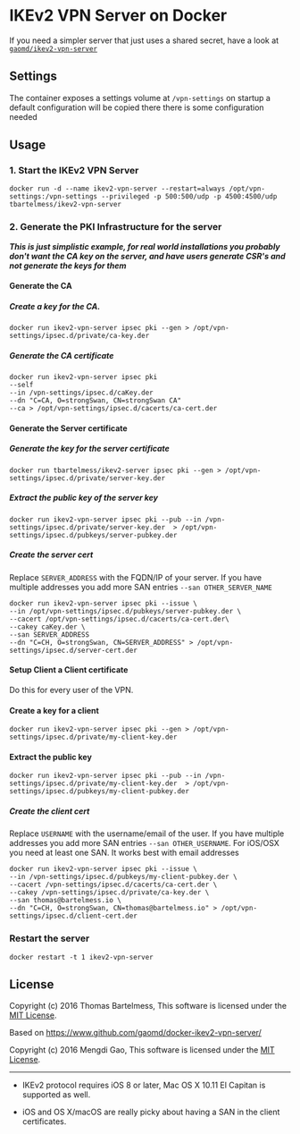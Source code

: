 # IKEv2 VPN Server on Docker

If you need a simpler server that just uses a shared secret, have a look at [`gaomd/ikev2-vpn-server`](https://registry.hub.docker.com/u/gaomd/ikev2-vpn-server/)

## Settings

The container exposes a settings volume at `/vpn-settings` on startup a default configuration will be copied there
there is some configuration needed 

## Usage

### 1. Start the IKEv2 VPN Server

`docker run -d --name ikev2-vpn-server --restart=always /opt/vpn-settings:/vpn-settings --privileged -p 500:500/udp -p 4500:4500/udp tbartelmess/ikev2-vpn-server`

### 2. Generate the PKI Infrastructure for the server

***This is just simplistic example, for real world installations you probably don't want the CA key on the server,
and have users generate CSR's and not generate the keys for them***

#### Generate the CA
##### Create a key for the CA.

`docker run ikev2-vpn-server ipsec pki --gen > /opt/vpn-settings/ipsec.d/private/ca-key.der`

##### Generate the CA certificate

```
docker run ikev2-vpn-server ipsec pki 
--self
--in /vpn-settings/ipsec.d/caKey.der
--dn "C=CA, O=strongSwan, CN=strongSwan CA"
--ca > /opt/vpn-settings/ipsec.d/cacerts/ca-cert.der
```
#### Generate the Server certificate 

##### Generate the key for the server certificate

`docker run tbartelmess/ikev2-server ipsec pki --gen > /opt/vpn-settings/ipsec.d/private/server-key.der`

##### Extract the public key of the server key


`docker run ikev2-vpn-server ipsec pki --pub --in /vpn-settings/ipsec.d/private/server-key.der  > /opt/vpn-settings/ipsec.d/pubkeys/server-pubkey.der`

##### Create the server cert

Replace `SERVER_ADDRESS` with the FQDN/IP of your server. If you have multiple addresses you add more SAN entries `--san OTHER_SERVER_NAME`

```
docker run ikev2-vpn-server ipsec pki --issue \
--in /opt/vpn-settings/ipsec.d/pubkeys/server-pubkey.der \
--cacert /opt/vpn-settings/ipsec.d/cacerts/ca-cert.der\
--cakey caKey.der \
--san SERVER_ADDRESS
--dn "C=CH, O=strongSwan, CN=SERVER_ADDRESS" > /opt/vpn-settings/ipsec.d/server-cert.der
```

#### Setup Client a Client certificate

Do this for every user of the VPN.

#### Create a key for a client

`docker run ikev2-vpn-server ipsec pki --gen > /opt/vpn-settings/ipsec.d/private/my-client-key.der`

#### Extract the public key

`docker run ikev2-vpn-server ipsec pki --pub --in /vpn-settings/ipsec.d/private/my-client-key.der  > /opt/vpn-settings/ipsec.d/pubkeys/my-client-pubkey.der`

##### Create the client cert

Replace `USERNAME` with the username/email of the user. If you have multiple addresses you add more SAN entries `--san OTHER_USERNAME`. For iOS/OSX you need at least one SAN. It works best with email addresses

```
docker run ikev2-vpn-server ipsec pki --issue \
--in /vpn-settings/ipsec.d/pubkeys/my-client-pubkey.der \
--cacert /vpn-settings/ipsec.d/cacerts/ca-cert.der \
--cakey /vpn-settings/ipsec.d/private/ca-key.der \
--san thomas@bartelmess.io \
--dn "C=CH, O=strongSwan, CN=thomas@bartelmess.io" > /opt/vpn-settings/ipsec.d/client-cert.der
```

### Restart the server

`docker restart -t 1 ikev2-vpn-server`

## License

Copyright (c) 2016 Thomas Bartelmess, This software is licensed under the [MIT License](LICENSE).

Based on https://www.github.com/gaomd/docker-ikev2-vpn-server/

Copyright (c) 2016 Mengdi Gao, This software is licensed under the [MIT License](LICENSE).

---

* IKEv2 protocol requires iOS 8 or later, Mac OS X 10.11 El Capitan is supported as well.

* iOS and OS X/macOS are really picky about having a SAN in the client certificates.
